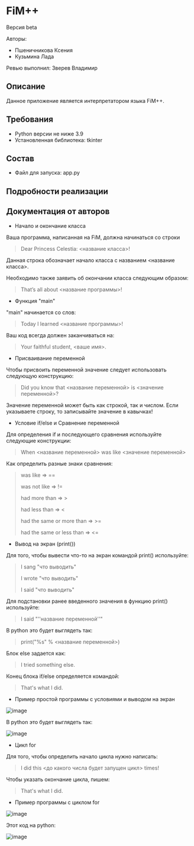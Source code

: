 # FiM++
Версия beta

Авторы:
- Пшеничникова Ксения
- Кузьмина Лада

Ревью выполнил: Зверев Владимир

## Описание
Данное приложение является интерпретатором языка FiM++.

## Требования
- Python версии не ниже 3.9
- Установленная библиотека: tkinter

## Состав
- Файл для запуска: app.py

## Подробности реализации

## Документация от авторов

- Начало и окончание класса

Ваша программа, написанная на FiM, должна начинаться со строки

>Dear Princess Celestia: <название класса>!

Данная строка обозначает начало класса с названием <название класса>.

Необходимо также заявить об окончании класса следующим образом:

>That’s all about <название программы>!

- Функция "main"

"main" начинается со слов:

>Today I learned <название программы>!

Ваш код всегда должен заканчиваться на:

>Your faithful student, <ваше имя>.

- Присваивание переменной

Чтобы присвоить переменной значение следует использовать следующую конструкцию:

>Did you know that <название переменной> is <значение переменной>?

Значение переменной может быть как строкой, так и числом. Если указываете строку, то записывайте значение в кавычках!

- Условие if/else и Сравнение переменной

Для определения if и последующего сравнения используйте следующие конструкции:

>When <название переменной> was like <значение переменной>

Как определить разные знаки сравнения:

> was like    =>    ==
> 
> was not like    =>    !=
> 
> had more than    =>    >
> 
> had less than    =>    <
> 
> had the same or more than    =>    >=
> 
> had the same or less than    =>    <=

- Вывод на экран (print())

Для того, чтобы вывести что-то на экран командой print() используйте:

> I sang "что выводить"
> 
> I wrote "что выводить"
> 
> I said "что выводить"

Для подстановки ранее введенного значения в функцию print() используйте:

> I said "''название переменной''"

В python это будет выглядеть так:

> print("%s" % <название переменной>)

Блок else задается как:

> I tried something else.

Конец блока if/else определяется командой:

> That's what I did.

- Пример простой программы с условиями и выводом на экран

![image](https://user-images.githubusercontent.com/92165711/206901319-99e5b553-a31b-4731-a59b-ca31ba2c5655.png)

В python это будет выглядеть так:

![image](https://user-images.githubusercontent.com/92165711/206901292-b8376b57-4b00-4385-b108-32859076f0d7.png)

- Цикл for

Для того, чтобы определить начало цикла нужно написать:

> I did this <до какого числа будет запущен цикл> times!

Чтобы указать окончание цикла, пишем:

> That's what I did.

- Пример программы с циклом for

![image](https://user-images.githubusercontent.com/92165711/206901600-2daef1de-7028-4a54-a73e-89f604d85047.png)

Этот код на python:

![image](https://user-images.githubusercontent.com/92165711/206901624-d6c929d3-4b6f-4dea-8dd5-81fc7d0c7c3a.png)
